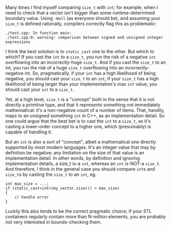 Many times I find myself comparing `size_t` with `int`; for example, when I need
to check that a vector isn't bigger than some runtime-determined boundary value.
Using `-Wall` (as everyone should be), and assuming your `size_t` is defined
rationally, compilers correctly flag this as problematic:

```
./test.cpp: In function main:
./test.cpp:8: warning: comparison between signed and unsigned integer expressions
```

I think the best solution is to `static_cast` one to the other. But which to
which? If you cast the `int` to a `size_t`, you run the risk of a negative `int`
overflowing into an incorrectly-huge `size_t`. And if you cast the `size_t` to
an int, you run the risk of a huge `size_t` overflowing into an incorrectly-
negative int. So, pragmatically, if your `int` has a high likelihood of being
negative, you should cast your `size_t` to an `int`; if your `size_t` has a high
likelihood of being larger than your implementation's max `int` value, you
should cast your `int` to a `size_t`.

Yet, at a high level, `size_t` is a "concept" both in the sense that it is not
directly a primitive type, and that it represents something not immediately
mathematical: it's a non-negative count of a number of items. That, handily,
maps to an unsigned something `int` in C++, as an implementation detail. So one
could argue that the best bet is to cast the `int` to a `size_t`, as it's
casting a lower-order concept to a higher one, which (presumably) is capable of
handling it.

But an `int` is also a sort of "concept", albeit a mathematical one directly
supported by most modern languages. It's an integer value that may by definition
be negative; any limitation on the size of that value is an implementation
detail. In other words, by definition and ignoring implementation details, a
size_t is-a `int`, whereas an `int` is-NOT-a `size_t`. And therefore, I think in
the general case you should compare `int`s and `size_t`s by casting the `size_t`
to an `int`, eg.

```
int max_size = ...;
if (static_cast<int>(my_vector.size()) > max_size)
{
    // handle error
}
```

Luckily this also tends to be the correct pragmatic choice; if your STL
containers regularly contain more than N-million elements, you are probably not
very interested in bounds-checking them.
